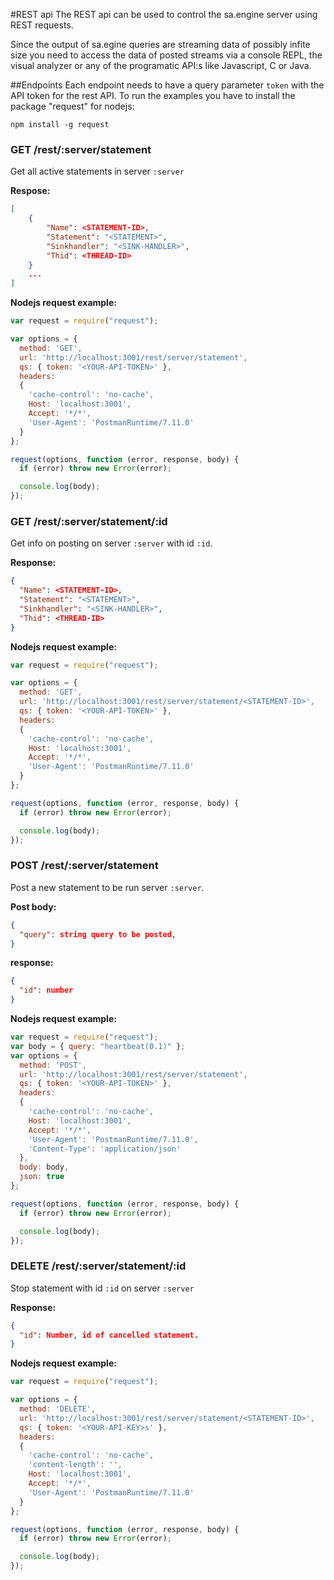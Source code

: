 #REST api
The REST api can be used to control the sa.engine server using REST requests.

Since the output of sa.egine queries are streaming data of possibly infite size 
you need to access the data of posted streams via a console REPL, the visual 
analyzer or any of the programatic API:s like Javascript, C or Java.

##Endpoints
Each endpoint needs to have a query parameter `token` with the API token for
the rest API. To run the examples you have to install the package "request"
for nodejs:

```
npm install -g request
```

### GET /rest/:server/statement
Get all active statements in server `:server`

**Respose:**
```JSON
[
    {
        "Name": <STATEMENT-ID>,
        "Statement": "<STATEMENT>",
        "Sinkhandler": "<SINK-HANDLER>",
        "Thid": <THREAD-ID>
    }
    ...
]
```
**Nodejs request example:**
```JavaScript
var request = require("request");

var options = {
  method: 'GET',
  url: 'http://localhost:3001/rest/server/statement',
  qs: { token: '<YOUR-API-TOKEN>' },
  headers:
  {
    'cache-control': 'no-cache',
    Host: 'localhost:3001',
    Accept: '*/*',
    'User-Agent': 'PostmanRuntime/7.11.0'
  }
};

request(options, function (error, response, body) {
  if (error) throw new Error(error);

  console.log(body);
});
```

### GET /rest/:server/statement/:id
Get info on posting on server `:server` with id `:id`.

**Response:**
```JSON
{
  "Name": <STATEMENT-ID>,
  "Statement": "<STATEMENT>",
  "Sinkhandler": "<SINK-HANDLER>",
  "Thid": <THREAD-ID>
}
```
**Nodejs request example:**
```JavaScript
var request = require("request");

var options = {
  method: 'GET',
  url: 'http://localhost:3001/rest/server/statement/<STATEMENT-ID>',
  qs: { token: '<YOUR-API-TOKEN>' },
  headers:
  {
    'cache-control': 'no-cache',
    Host: 'localhost:3001',
    Accept: '*/*',
    'User-Agent': 'PostmanRuntime/7.11.0'
  }
};

request(options, function (error, response, body) {
  if (error) throw new Error(error);

  console.log(body);
});
```



### POST /rest/:server/statement
Post a new statement to be run server `:server`. 

**Post body:**
```JSON
{
  "query": string query to be posted,
}
```

**response:**
```JSON
{
  "id": number
}
```
**Nodejs request example:**
```JavaScript
var request = require("request");
var body = { query: "heartbeat(0.1)" };
var options = {
  method: 'POST',
  url: 'http://localhost:3001/rest/server/statement',
  qs: { token: '<YOUR-API-TOKEN>' },
  headers:
  {
    'cache-control': 'no-cache',
    Host: 'localhost:3001',
    Accept: '*/*',
    'User-Agent': 'PostmanRuntime/7.11.0',
    'Content-Type': 'application/json'
  },
  body: body,
  json: true
};

request(options, function (error, response, body) {
  if (error) throw new Error(error);

  console.log(body);
});

```

### DELETE /rest/:server/statement/:id
Stop statement with id `:id` on server `:server`  

**Response:**
```JSON
{
  "id": Number, id of cancelled statement.
}
```

**Nodejs request example:**
```JavaScript
var request = require("request");

var options = {
  method: 'DELETE',
  url: 'http://localhost:3001/rest/server/statement/<STATEMENT-ID>',
  qs: { token: '<YOUR-API-KEY>s' },
  headers:
  {
    'cache-control': 'no-cache',
    'content-length': '',
    Host: 'localhost:3001',
    Accept: '*/*',
    'User-Agent': 'PostmanRuntime/7.11.0'
  }
};

request(options, function (error, response, body) {
  if (error) throw new Error(error);

  console.log(body);
});

```